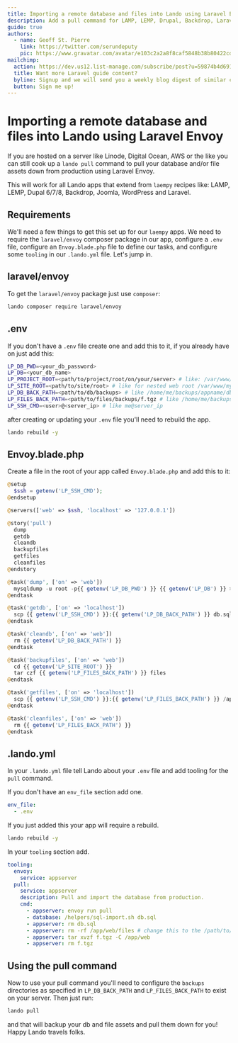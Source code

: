 ```yaml
---
title: Importing a remote database and files into Lando using Laravel Envoy
description: Add a pull command for LAMP, LEMP, Drupal, Backdrop, Laravel, PHP apps hosted on metal
guide: true
authors:
  - name: Geoff St. Pierre
    link: https://twitter.com/serundeputy
    pic: https://www.gravatar.com/avatar/e103c2a2a8f8caf5848b38b80422cdd9
mailchimp:
  action: https://dev.us12.list-manage.com/subscribe/post?u=59874b4d6910fa65e724a4648&amp;id=613837077f
  title: Want more Laravel guide content?
  byline: Signup and we will send you a weekly blog digest of similar content to keep you satiated.
  button: Sign me up!
---
```


# Importing a remote database and files into Lando using Laravel Envoy


If you are hosted on a server like Linode, Digital Ocean, AWS or the like you can still cook up a `lando pull` command to pull your database and/or file assets down from production using Laravel Envoy.

This will work for all Lando apps that extend from `laempy` recipes like: LAMP, LEMP, Dupal 6/7/8, Backdrop, Joomla, WordPress and Laravel.

## Requirements

We'll need a few things to get this set up for our `laempy` apps. We need to require the `laravel/envoy` composer package in our app, configure a `.env` file, configure an `Envoy.blade.php` file to define our tasks, and configure some `tooling` in our `.lando.yml` file. Let's jump in.

## laravel/envoy

To get the `laravel/envoy` package just use `composer`:

```bash
lando composer require laravel/envoy
```

## .env

If you don't have a `.env` file create one and add this to it, if you already have on just add this:

```bash
LP_DB_PWD=<your_db_password>
LP_DB=<your_db_name>
LP_PROJECT_ROOT=<path/to/project/root/on/your/server> # like: /var/www/myapp
LP_SITE_ROOT=<path/to/site/root> # like for nested web root /var/www/myapp/web
LP_DB_BACK_PATH=<path/to/db/backups> # like /home/me/backups/appname/dbs
LP_FILES_BACK_PATH=<path/to/files/backups/f.tgz # like /home/me/backups/appname/files/f.tgz
LP_SSH_CMD=<user>@<server_ip> # like me@server_ip
```
after creating or updating your `.env` file you'll need to rebuild the app.

```bash
lando rebuild -y
```

## Envoy.blade.php

Create a file in the root of your app called `Envoy.blade.php` and add this to it:

```php
@setup
  $ssh = getenv('LP_SSH_CMD');
@endsetup

@servers(['web' => $ssh, 'localhost' => '127.0.0.1'])

@story('pull')
  dump
  getdb
  cleandb
  backupfiles
  getfiles
  cleanfiles
@endstory

@task('dump', ['on' => 'web'])
  mysqldump -u root -p{{ getenv('LP_DB_PWD') }} {{ getenv('LP_DB') }} > {{ getenv('LP_DB_BACK_PATH') }}
@endtask

@task('getdb', ['on' => 'localhost'])
  scp {{ getenv('LP_SSH_CMD') }}:{{ getenv('LP_DB_BACK_PATH') }} db.sql
@endtask

@task('cleandb', ['on' => 'web'])
  rm {{ getenv('LP_DB_BACK_PATH') }}
@endtask

@task('backupfiles', ['on' => 'web'])
  cd {{ getenv('LP_SITE_ROOT') }}
  tar czf {{ getenv('LP_FILES_BACK_PATH') }} files
@endtask

@task('getfiles', ['on' => 'localhost'])
  scp {{ getenv('LP_SSH_CMD') }}:{{ getenv('LP_FILES_BACK_PATH') }} /app/f.tgz
@endtask

@task('cleanfiles', ['on' => 'web'])
  rm {{ getenv('LP_FILES_BACK_PATH') }}
@endtask
```

## .lando.yml

In your `.lando.yml` file tell Lando about your `.env` file and add tooling for the `pull` command.

If you don't have an `env_file` section add one.

```yaml
env_file:
  - .env
```

If you just added this your app will require a rebuild.

```bash
lando rebuild -y
```

In your `tooling` section add.

```yaml
tooling:
  envoy:
    service: appserver
  pull:
    service: appserver
    description: Pull and import the database from production.
    cmd:
      - appserver: envoy run pull
      - database: /helpers/sql-import.sh db.sql
      - appserver: rm db.sql
      - appserver: rm -rf /app/web/files # change this to the /path/to/file/assets for your app.
      - appserver: tar xvzf f.tgz -C /app/web
      - appserver: rm f.tgz
```

## Using the pull command

Now to use your pull command you'll need to configure the `backups` directories as specified in `LP_DB_BACK_PATH` and `LP_FILES_BACK_PATH`
to exist on your server. Then just run:

```bash
lando pull
```

and that will backup your db and file assets and pull them down for you! Happy Lando travels folks.
